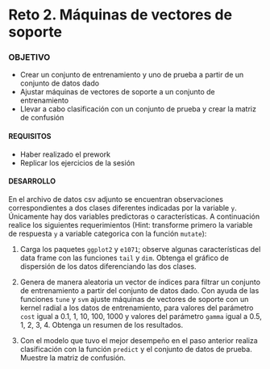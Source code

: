 
# Reto 2. Máquinas de vectores de soporte

### OBJETIVO 

- Crear un conjunto de entrenamiento y uno de prueba a partir de un conjunto de datos dado
- Ajustar máquinas de vectores de soporte a un conjunto de entrenamiento
- Llevar a cabo clasificación con un conjunto de prueba y crear la matriz de confusión

#### REQUISITOS 

- Haber realizado el prework
- Replicar los ejercicios de la sesión  

#### DESARROLLO

En el archivo de datos csv adjunto se encuentran observaciones correspondientes a dos clases diferentes indicadas por la variable `y`. Únicamente hay dos variables predictoras o características. A continuación realice los siguientes requerimientos (Hint: transforme primero la variable de respuesta `y` a variable categorica con la función `mutate`):

1. Carga los paquetes `ggplot2` y `e1071`; observe algunas características del data frame con las funciones `tail` y `dim`. Obtenga el gráfico de dispersión de los datos diferenciando las dos clases.

2. Genera de manera aleatoria un vector de índices para filtrar un conjunto de entrenamiento a partir del conjunto de datos dado. Con ayuda de las funciones `tune` y `svm` ajuste máquinas de vectores de soporte con un kernel radial a los datos de entrenamiento, para valores del parámetro `cost` igual a 0.1, 1, 10, 100, 1000 y valores del parámetro `gamma` igual a 0.5, 1, 2, 3, 4. Obtenga un resumen de los resultados.

3. Con el modelo que tuvo el mejor desempeño en el paso anterior realiza clasificación con la función `predict` y el conjunto de datos de prueba. Muestre la matriz de confusión.
